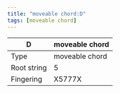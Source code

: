 ```yaml
---
title: "moveable chord:D"
tags: [moveable chord]
---
```


|D|moveable chord|
|---|---|
|Type|moveable chord|
|Root string|5|
|Fingering|X5777X|

